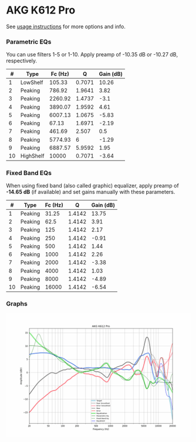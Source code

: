 # AKG K612 Pro
See [usage instructions](https://github.com/jaakkopasanen/AutoEq#usage) for more options and info.

### Parametric EQs
You can use filters 1-5 or 1-10. Apply preamp of -10.35 dB or -10.27 dB, respectively.

|   # | Type      |   Fc (Hz) |      Q |   Gain (dB) |
|-----|-----------|-----------|--------|-------------|
|   1 | LowShelf  |    105.33 | 0.7071 |       10.26 |
|   2 | Peaking   |    786.92 | 1.9641 |        3.82 |
|   3 | Peaking   |   2260.92 | 1.4737 |       -3.1  |
|   4 | Peaking   |   3890.07 | 1.9592 |        4.61 |
|   5 | Peaking   |   6007.13 | 1.0675 |       -5.83 |
|   6 | Peaking   |     67.13 | 1.6971 |       -2.19 |
|   7 | Peaking   |    461.69 | 2.507  |        0.5  |
|   8 | Peaking   |   5774.93 | 6      |       -1.29 |
|   9 | Peaking   |   6887.57 | 5.9592 |        1.95 |
|  10 | HighShelf |  10000    | 0.7071 |       -3.64 |

### Fixed Band EQs
When using fixed band (also called graphic) equalizer, apply preamp of **-14.65 dB** (if available) and set gains manually with these parameters.

|   # | Type    |   Fc (Hz) |      Q |   Gain (dB) |
|-----|---------|-----------|--------|-------------|
|   1 | Peaking |     31.25 | 1.4142 |       13.75 |
|   2 | Peaking |     62.5  | 1.4142 |        3.91 |
|   3 | Peaking |    125    | 1.4142 |        2.17 |
|   4 | Peaking |    250    | 1.4142 |       -0.91 |
|   5 | Peaking |    500    | 1.4142 |        1.44 |
|   6 | Peaking |   1000    | 1.4142 |        2.26 |
|   7 | Peaking |   2000    | 1.4142 |       -3.38 |
|   8 | Peaking |   4000    | 1.4142 |        1.03 |
|   9 | Peaking |   8000    | 1.4142 |       -4.89 |
|  10 | Peaking |  16000    | 1.4142 |       -6.54 |

### Graphs
![](./AKG%20K612%20Pro.png)

